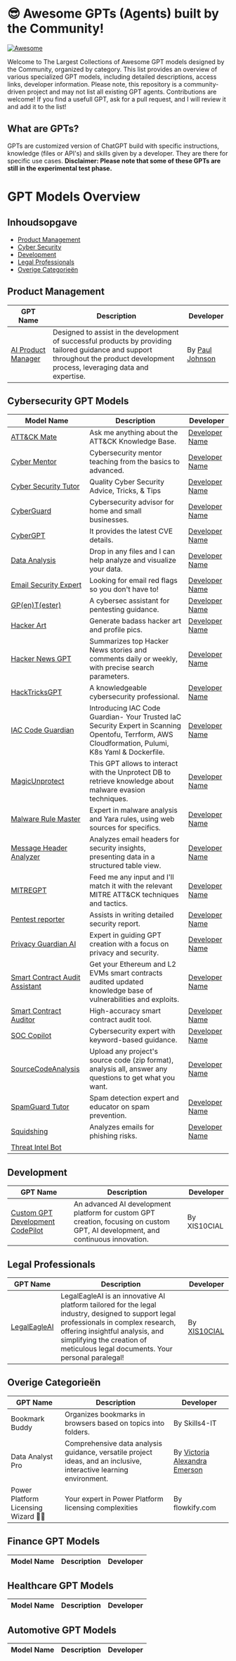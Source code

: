 # 😎 Awesome GPTs (Agents) built by the Community!
[![Awesome](https://awesome.re/badge.svg)](https://awesome.re)

Welcome to The Largest Collections of Awesome GPT models designed by the Community, organized by category. 
This list provides an overview of various specialized GPT models, including detailed descriptions, access links, developer information.
Please note, this repository is a community-driven project and may not list all existing GPT agents. 
Contributions are welcome! If you find a usefull GPT, ask for a pull request, and I will review it and add it to the list! 

## What are GPTs? 
GPTs are customized version of ChatGPT build with specific instructions, knowledge (files or API's) and skills given by a developer. 
They are there for specific use cases. **Disclaimer: Please note that some of these GPTs are still in the experimental test phase.**

# GPT Models Overview

## Inhoudsopgave
- [Product Management](#product-management)
- [Cyber Security](#cyber-security)
- [Development](#development)
- [Legal Professionals](#legal-professionals)
- [Overige Categorieën](#overige-categorieën)

## Product Management
| GPT Name | Description | Developer |
|----------|-------------|-----------|
| [AI Product Manager](https://lnkd.in/e8ry8FzX) | Designed to assist in the development of successful products by providing tailored guidance and support throughout the product development process, leveraging data and expertise. | By [Paul Johnson](https://www.linkedin.com/in/pauljohnson-data) |


## Cybersecurity GPT Models
| Model Name | Description | Developer |
|------------|-------------|-----------|
| [ATT&CK Mate](https://chat.openai.com/g/g-fCIE7hCLx-att-ck-mate) | Ask me anything about the ATT&CK Knowledge Base. | [Developer Name](#) |
| [Cyber Mentor](https://chat.openai.com/g/g-9PmeCxa4O-cyber-mentor) | Cybersecurity mentor teaching from the basics to advanced. | [Developer Name](#) |
| [Cyber Security Tutor](https://chat.openai.com/g/g-0VZwWuTzR-cyber-security-tutor) | Quality Cyber Security Advice, Tricks, & Tips | [Developer Name](#) |
| [CyberGuard](https://chat.openai.com/g/g-Rqg4CFv6o-cyber-guard) | Cybersecurity advisor for home and small businesses. | [Developer Name](#) |
| [CyberGPT](https://chat.openai.com/g/g-GGqU669bx-cybergpt) | It provides the latest CVE details. | [Developer Name](#) |
| [Data Analysis](https://chat.openai.com/g/g-HMNcP6w7d-data-analysis) | Drop in any files and I can help analyze and visualize your data. | [Developer Name](#) |
| [Email Security Expert](https://chat.openai.com/g/g-KX6GdA8lV-email-security-expert) | Looking for email red flags so you don't have to! | [Developer Name](#) |
| [GP(en)T(ester)](https://chat.openai.com/g/g-zQfyABDUJ-gp-en-t-ester) | A cybersec assistant for pentesting guidance. | [Developer Name](#) |
| [Hacker Art](https://chat.openai.com/g/g-LjmHKgJZO-hacker-art-by-rez0) | Generate badass hacker art and profile pics. | [Developer Name](#) |
| [Hacker News GPT](https://chat.openai.com/g/g-RfQI5RmAX-hacker-news-gpt) | Summarizes top Hacker News stories and comments daily or weekly, with precise search parameters. | [Developer Name](#) |
| [HackTricksGPT](https://chat.openai.com/g/g-aaNx59p4q-hacktricksgpt) | A knowledgeable cybersecurity professional. | [Developer Name](#) |
| [IAC Code Guardian](https://chat.openai.com/g/g-nT849ZvCx-iac-code-guardian) | Introducing IAC Code Guardian- Your Trusted IaC Security Expert in Scanning Opentofu, Terrform, AWS Cloudformation, Pulumi, K8s Yaml & Dockerfile. | [Developer Name](#) |
| [MagicUnprotect](https://chat.openai.com/g/g-U5ZnmObzh-magicunprotect) | This GPT allows to interact with the Unprotect DB to retrieve knowledge about malware evasion techniques. | [Developer Name](#) |
| [Malware Rule Master](https://chat.openai.com/g/g-NGsw2zTeW-malware-rule-master) | Expert in malware analysis and Yara rules, using web sources for specifics. | [Developer Name](#) |
| [Message Header Analyzer](https://chat.openai.com/g/g-IHl1UiMr6-message-header-analyzer) | Analyzes email headers for security insights, presenting data in a structured table view. | [Developer Name](#) |
| [MITREGPT](https://chat.openai.com/g/g-IZ6k3S4Zs-mitregpt) | Feed me any input and I'll match it with the relevant MITRE ATT&CK techniques and tactics. | [Developer Name](#) |
| [Pentest reporter](https://chat.openai.com/g/g-dtkGX8MrO-pentest-reporter) | Assists in writing detailed security report. | [Developer Name](#) |
| [Privacy Guardian AI](https://chat.openai.com/g/g-gtV76JzWV-privacy-guardian-ai) | Expert in guiding GPT creation with a focus on privacy and security. | [Developer Name](#) |
| [Smart Contract Audit Assistant](https://chat.openai.com/g/g-R4dNsj0fm-smart-contract-audit-assistant-by-keybox-ai) | Get your Ethereum and L2 EVMs smart contracts audited updated knowledge base of vulnerabilities and exploits. | [Developer Name](#) |
| [Smart Contract Auditor](https://chat.openai.com/g/g-VRtUR3Jpv-smart-contract-auditor) | High-accuracy smart contract audit tool. | [Developer Name](#) |
| [SOC Copilot](https://chat.openai.com/g/g-qvSadylbt-soc-copilot) | Cybersecurity expert with keyword-based guidance. | [Developer Name](#) |
| [SourceCodeAnalysis](https://chat.openai.com/g/g-K5Drw2YS9-sourcecodeanalysis-gpt) | Upload any project's source code (zip format), analysis all, answer any questions to get what you want. | [Developer Name](#) |
| [SpamGuard Tutor](https://chat.openai.com/g/g-jhc6RyFfY-spamguard-tutor) | Spam detection expert and educator on spam prevention. | [Developer Name](#) |
| [Squidshing](https://chat.openai.com/g/g-8JrlEnLEj-squidshing) | Analyzes emails for phishing risks. | [Developer Name](#) |
| [Threat Intel Bot](https://chat.openai.com/g/g-Vy4rIqiCF-threat-intel-bot) |


## Development
| GPT Name | Description | Developer |
|----------|-------------|-----------|
| [Custom GPT Development CodePilot](https://chat.openai.com/g/g-jcqiRyixs-custom-gpt-development-codepilot) | An advanced AI development platform for custom GPT creation, focusing on custom GPT, AI development, and continuous innovation. | By XIS10CIAL |

## Legal Professionals
| GPT Name | Description | Developer |
|----------|-------------|-----------|
| [LegalEagleAI](https://chat.openai.com/g/g-fQw1VgMXr-legaleagleai) | LegalEagleAI is an innovative AI platform tailored for the legal industry, designed to support legal professionals in complex research, offering insightful analysis, and simplifying the creation of meticulous legal documents. Your personal paralegal! | By [XIS10CIAL](https://www.linkedin.com/in/streeflandmarc/) |

## Overige Categorieën
| GPT Name | Description | Developer |
|----------|-------------|-----------|
| Bookmark Buddy | Organizes bookmarks in browsers based on topics into folders. | By Skills4-IT |
| Data Analyst Pro | Comprehensive data analysis guidance, versatile project ideas, and an inclusive, interactive learning environment. | By [Victoria Alexandra Emerson](https://www.linkedin.com/in/victoria-alexandra-emerson-9b8a17bb/) |
| Power Platform Licensing Wizard 🧙‍♂️ | Your expert in Power Platform licensing complexities | By flowkify.com |


## Finance GPT Models
| Model Name | Description | Developer |
|------------|-------------|-----------|

## Healthcare GPT Models
| Model Name | Description | Developer |
|------------|-------------|-----------|

## Automotive GPT Models
| Model Name | Description | Developer |
|------------|-------------|-----------|

